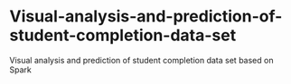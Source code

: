 # Visual-analysis-and-prediction-of-student-completion-data-set
Visual analysis and prediction of student completion data set based on Spark
